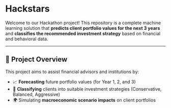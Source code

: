 # Hackstars
Welcome to our Hackathon project! This repository is a complete machine learning solution that **predicts client portfolio values for the next 3 years** and **classifies the recommended investment strategy** based on financial and behavioral data.

---

## 🧠 Project Overview

This project aims to assist financial advisors and institutions by:

- 📈 **Forecasting** future portfolio values (for Year 1, 2, and 3)
- 🧭 **Classifying** clients into suitable investment strategies (Conservative, Balanced, Aggressive)
- 🌍 Simulating **macroeconomic scenario impacts** on client portfolios
